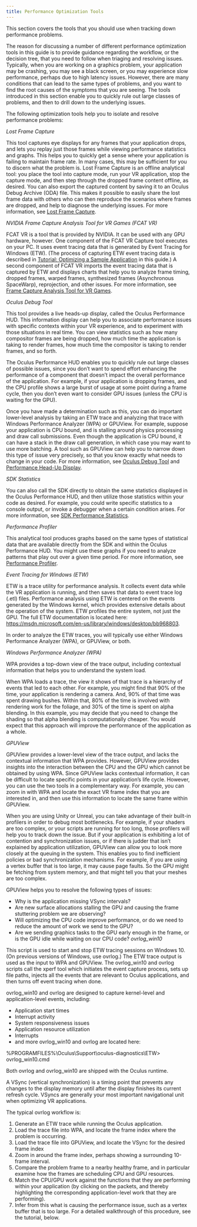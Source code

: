 ```yaml
---
title: Performance Optimization Tools
---
```

This section covers the tools that you should use when tracking down performance problems.

The reason for discussing a number of different performance optimization tools in this guide is to provide guidance regarding the workflow, or the decision tree, that you need to follow when triaging and resolving issues. Typically, when you are working on a graphics problem, your application may be crashing, you may see a black screen, or you may experience slow performance, perhaps due to high latency issues. However, there are many conditions that can lead to the same types of problems, and you want to find the root causes of the symptoms that you are seeing. The tools introduced in this section enable you to quickly rule out large classes of problems, and then to drill down to the underlying issues.

The following optimization tools help you to isolate and resolve performance problems:

*Lost Frame Capture*

This tool captures eye displays for any frames that your application drops, and lets you replay just those frames while viewing performance statistics and graphs. This helps you to quickly get a sense where your application is failing to maintain frame rate. In many cases, this may be sufficient for you to discern what the problem is. Lost Frame Capture is an offline analytical tool: you place the tool into capture mode, run your VR application, stop the capture mode, and then step through the dropped frame content offline, as desired. You can also export the captured content by saving it to an Oculus Debug Archive (ODA) file. This makes it possible to easily share the lost frame data with others who can then reproduce the scenarios where frames are dropped, and help to diagnose the underlying issues. For more information, see [Lost Frame Capture](/documentation/pcsdk/latest/concepts/dg-performance-lostframes/). 

*NVIDIA Frame Capture Analysis Tool for VR Games (FCAT VR)*

FCAT VR is a tool that is provided by NVIDIA. It can be used with any GPU hardware, however. One component of the FCAT VR Capture tool executes on your PC. It uses event tracing data that is generated by Event Tracing for Windows (ETW). (The process of capturing ETW event tracing data is described in [Tutorial: Optimizing a Sample Application](/documentation/pcsdk/latest/concepts/dg-performance-tutorial/) in this guide.) A second component of FCAT VR imports the event tracing data that is captured by ETW and displays charts that help you to analyze frame timing, dropped frames, warped frames, synthesized frames (Asynchronous SpaceWarp), reprojection, and other issues. For more information, see [Frame Capture Analysis Tool for VR Games](https://www.geforce.com/hardware/technology/fcat/technology). 

*Oculus Debug Tool*

This tool provides a live heads-up display, called the Oculus Performance HUD. This information display can help you to associate performance issues with specific contexts within your VR experience, and to experiment with those situations in real time. You can view statistics such as how many compositor frames are being dropped, how much time the application is taking to render frames, how much time the compositor is taking to render frames, and so forth. 

The Oculus Performance HUD enables you to quickly rule out large classes of possible issues, since you don’t want to spend effort enhancing the performance of a component that doesn’t impact the overall performance of the application. For example, if your application is dropping frames, and the CPU profile shows a large burst of usage at some point during a frame cycle, then you don’t even want to consider GPU issues (unless the CPU is waiting for the GPU).

Once you have made a determination such as this, you can do important lower-level analysis by taking an ETW trace and analyzing that trace with Windows Performance Analyzer (WPA) or GPUView. For example, suppose your application is CPU bound, and is stalling around physics processing and draw call submissions. Even though the application is CPU bound, it can have a stack in the draw call generation, in which case you may want to use more batching. A tool such as GPUView can help you to narrow down this type of issue very precisely, so that you know exactly what needs to change in your code. For more information, see [Oculus Debug Tool](/documentation/pcsdk/latest/concepts/dg-debug-tool/) and [Performance Head-Up Display](/documentation/pcsdk/latest/concepts/dg-hud/).

*SDK Statistics*

You can also call the SDK directly to obtain the same statistics displayed in the Oculus Performance HUD, and then utilize those statistics within your code as desired. For example, you could write specific statistics to a console output, or invoke a debugger when a certain condition arises. For more information, see [SDK Performance Statistics](/documentation/pcsdk/latest/concepts/dg-performance-stats/). 

*Performance Profiler*

This analytical tool produces graphs based on the same types of statistical data that are available directly from the SDK and within the Oculus Performance HUD. You might use these graphs if you need to analyze patterns that play out over a given time period. For more information, see [Performance Profiler](/documentation/pcsdk/latest/concepts/dg-performance-profiler/). 

*Event Tracing for Windows (ETW)*

ETW is a trace utility for performance analysis. It collects event data while the VR application is running, and then saves that data to event trace log (.etl) files. Performance analysis using ETW is centered on the events generated by the Windows kernel, which provides extensive details about the operation of the system. ETW profiles the entire system, not just the GPU. The full ETW documentation is located here: <https://msdn.microsoft.com/en-us/library/windows/desktop/bb968803>. 

In order to analyze the ETW traces, you will typically use either Windows Performance Analyzer (WPA), or GPUView, or both. 

*Windows Performance Analyzer (WPA)*

WPA provides a top-down view of the trace output, including contextual information that helps you to understand the system load. 

When WPA loads a trace, the view it shows of that trace is a hierarchy of events that led to each other. For example, you might find that 90% of the time, your application is rendering a camera. And, 90% of that time was spent drawing bushes. Within that, 80% of the time is involved with rendering work for the foliage, and 30% of the time is spent on alpha blending. In this example, you may decide that you need to change the shading so that alpha blending is computationally cheaper. You would expect that this approach will improve the performance of the application as a whole. 

*GPUView*

GPUView provides a lower-level view of the trace output, and lacks the contextual information that WPA provides. However, GPUView provides insights into the interaction between the CPU and the GPU which cannot be obtained by using WPA. Since GPUView lacks contextual information, it can be difficult to locate specific points in your application’s life cycle. However, you can use the two tools in a complementary way. For example, you can zoom in with WPA and locate the exact VR frame index that you are interested in, and then use this information to locate the same frame within GPUView.

When you are using Unity or Unreal, you can take advantage of their built-in profilers in order to debug most bottlenecks. For example, if your shaders are too complex, or your scripts are running for too long, those profilers will help you to track down the issue. But if your application is exhibiting a lot of contention and synchronization issues, or if there is judder that isn’t explained by application utilization, GPUView can allow you to look more closely at the queuing in the system. This enables you to find inefficient policies or bad synchronization mechanisms. For example, if you are using a vertex buffer that is too large, it may cause page faults. So the GPU might be fetching from system memory, and that might tell you that your meshes are too complex.

GPUView helps you to resolve the following types of issues:

* Why is the application missing VSync intervals?
* Are new surface allocations stalling the GPU and causing the frame stuttering problem we are observing?
* Will optimizing the CPU code improve performance, or do we need to reduce the amount of work we send to the GPU?
* Are we sending graphics tasks to the GPU early enough in the frame, or is the GPU idle while waiting on our CPU code?
*ovrlog\_win10*

This script is used to start and stop ETW tracing sessions on Windows 10. (On previous versions of Windows, use ovrlog.) The ETW trace output is used as the input to WPA and GPUView. The ovrlog\_win10 and ovrlog scripts call the xperf tool which initiates the event capture process, sets up file paths, injects all the events that are relevant to Oculus applications, and then turns off event tracing when done.

ovrlog\_win10 and ovrlog are designed to capture kernel-level and application-level events, including:

* Application start times
* Interrupt activity
* System responsiveness issues
* Application resource utilization
* Interrupts
* and more
ovrlog\_win10 and ovrlog are located here:

%PROGRAMFILES%\Oculus\Support\oculus-diagnostics\ETW> ovrlog\_win10.cmd

Both ovrlog and ovrlog\_win10 are shipped with the Oculus runtime.

A VSync (vertical synchronization) is a timing point that prevents any changes to the display memory until after the display finishes its current refresh cycle. VSyncs are generally your most important navigational unit when optimizing VR applications.

The typical ovrlog workflow is: 

1. Generate an ETW trace while running the Oculus application.
2. Load the trace file into WPA, and locate the frame index where the problem is occurring.
3. Load the trace file into GPUView, and locate the VSync for the desired frame index
4. Zoom in around the frame index, perhaps showing a surrounding 10-frame interval.
5. Compare the problem frame to a nearby healthy frame, and in particular examine how the frames are scheduling CPU and GPU resources.
6. Match the CPU/GPU work against the functions that they are performing within your application (by clicking on the packets, and thereby highlighting the corresponding application-level work that they are performing).
7. Infer from this what is causing the performance issue, such as a vertex buffer that is too large.
For a detailed walkthrough of this procedure, see the tutorial, below. 

